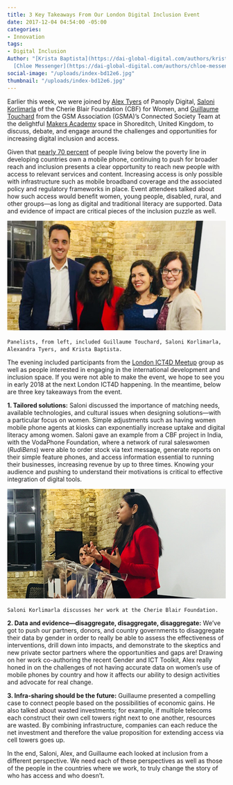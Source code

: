 ```yaml
---
title: 3 Key Takeaways From Our London Digital Inclusion Event
date: 2017-12-04 04:54:00 -05:00
categories:
- Innovation
tags:
- Digital Inclusion
Author: "[Krista Baptista](https://dai-global-digital.com/authors/krista-baptista/),
  [Chloe Messenger](https://dai-global-digital.com/authors/chloe-messenger/)"
social-image: "/uploads/index-bd12e6.jpg"
thumbnail: "/uploads/index-bd12e6.jpg"
---
```


Earlier this week, we were joined by [Alex Tyers](https://www.panoplydigital.com/our-team/#/alex-tyers-2/) of Panoply Digital, [Saloni Korlimarla](https://www.linkedin.com/in/saloni-korlimarla-5102685) of the Cherie Blair Foundation (CBF) for Women, and [Guillaume Touchard](https://www.gsma.com/mobilefordevelopment/author/guillaume-touchard) from the GSM Association (GSMA)’s Connected Society Team at the delightful [Makers Academy](http://www.makersacademy.com/) space in Shoreditch, United Kingdom, to discuss, debate, and engage around the challenges and opportunities for increasing digital inclusion and access.

Given that [nearly 70 percent](http://www.itu.int/en/ITU-D/Statistics/Documents/facts/ICTFactsFigures2016.pdf) of people living below the poverty line in developing countries own a mobile phone, continuing to push for broader reach and inclusion presents a clear opportunity to reach new people with access to relevant services and content. Increasing access is only possible with infrastructure such as mobile broadband coverage and the associated policy and regulatory frameworks in place. Event attendees talked about how such access would benefit women, young people, disabled, rural, and other groups—as long as digital and traditional literacy are supported. Data and evidence of impact are critical pieces of the inclusion puzzle as well.

![1-1b1ed6.jpg](/uploads/1-1b1ed6.jpg)

`Panelists, from left, included Guillaume Touchard, Saloni Korlimarla, Alexandra Tyers, and Krista Baptista.`

<!--more-->

The evening included participants from the [London ICT4D Meetup](https://www.meetup.com/London-ICT4D/?_cookie-check=CIL_XX1NkchBCQnx) group as well as people interested in engaging in the international development and inclusion space. If you were not able to make the event, we hope to see you in early 2018 at the next London ICT4D happening. In the meantime, below are three key takeaways from the event.

**1. Tailored solutions:** Saloni discussed the importance of matching needs, available technologies, and cultural issues when designing solutions—with a particular focus on women. Simple adjustments such as having women mobile phone agents at kiosks can exponentially increase uptake and digital literacy among women. Saloni gave an example from a CBF project in India, with the VodaPhone Foundation, where a network of rural saleswomen (*RudiBens*) were able to order stock via text message, generate reports on their simple feature phones, and access information essential to running their businesses, increasing revenue by up to three times. Knowing your audience and pushing to understand their motivations is critical to effective integration of digital tools.

![2-fa02df.jpg](/uploads/2-fa02df.jpg)

`Saloni Korlimarla discusses her work at the Cherie Blair Foundation.`

**2. Data and evidence—disaggregate, disaggregate, disaggregate:** We’ve got to push our partners, donors, and country governments to disaggregate their data by gender in order to really be able to assess the effectiveness of interventions, drill down into impacts, and demonstrate to the skeptics and new private sector partners where the opportunities and gaps are! Drawing on her work co-authoring the recent Gender and ICT Toolkit, Alex really honed in on the challenges of not having accurate data on women’s use of mobile phones by country and how it affects our ability to design activities and advocate for real change.

**3. Infra-sharing should be the future:** Guillaume presented a compelling case to connect people based on the possibilities of economic gains. He also talked about wasted investments; for example, if multiple telecoms each construct their own cell towers right next to one another, resources are wasted. By combining infrastructure, companies can each reduce the net investment and therefore the value proposition for extending access via cell towers goes up.

In the end, Saloni, Alex, and Guillaume each looked at inclusion from a different perspective. We need each of these perspectives as well as those of the people in the countries where we work, to truly change the story of who has access and who doesn’t.
